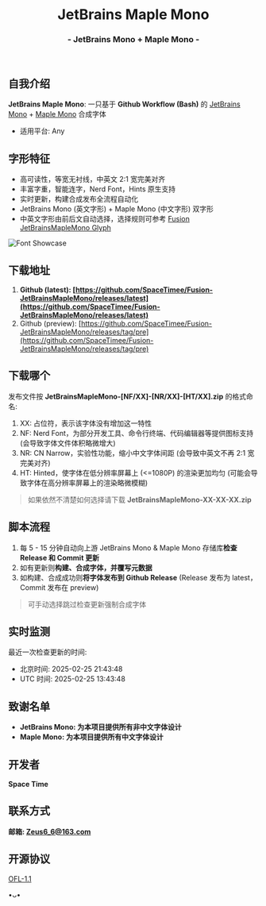 <h1 align="center">JetBrains Maple Mono</h1>
<h3 align="center">- JetBrains Mono + Maple Mono -</h3>
</br>

## 自我介绍
**JetBrains Maple Mono**: 一只基于 **Github Workflow (Bash)** 的 [JetBrains Mono](https://github.com/JetBrains/JetBrainsMono) + [Maple Mono](https://github.com/subframe7536/maple-font) 合成字体

* 适用平台: Any

## 字形特征
* 高可读性，等宽无衬线，中英文 2:1 宽完美对齐
* 丰富字重，智能连字，Nerd Font，Hints 原生支持
* 实时更新，构建合成发布全流程自动化
* JetBrains Mono (英文字形) + Maple Mono (中文字形) 双字形
* 中英文字形由前后文自动选择，选择规则可参考 [Fusion JetBrainsMapleMono Glyph](https://github.com/SpaceTimee/Fusion-JetBrainsMapleMono/wiki/Fusion-JetBrainsMapleMono-Glyph)

![Font Showcase](https://github.com/user-attachments/assets/e3b061f2-1c81-4021-8d73-9ea9bb741084)

## 下载地址
1. **Github (latest): [https://github.com/SpaceTimee/Fusion-JetBrainsMapleMono/releases/latest](https://github.com/SpaceTimee/Fusion-JetBrainsMapleMono/releases/latest)**
2. Github (preview): [https://github.com/SpaceTimee/Fusion-JetBrainsMapleMono/releases/tag/pre](https://github.com/SpaceTimee/Fusion-JetBrainsMapleMono/releases/tag/pre)

## 下载哪个
发布文件按 **JetBrainsMapleMono-[NF/XX]-[NR/XX]-[HT/XX].zip** 的格式命名:

1. XX: 占位符，表示该字体没有增加这一特性
2. NF: Nerd Font，为部分开发工具、命令行终端、代码编辑器等提供图标支持 (会导致字体文件体积略微增大)
3. NR: CN Narrow，实验性功能，缩小中文字体间距 (会导致中英文不再 2:1 宽完美对齐)
4. HT: Hinted，使字体在低分辨率屏幕上 (<=1080P) 的渲染更加均匀 (可能会导致字体在高分辨率屏幕上的渲染略微模糊)

> 如果依然不清楚如何选择请下载 **JetBrainsMapleMono-XX-XX-XX.zip**

## 脚本流程
1. 每 5 - 15 分钟自动向上游 JetBrains Mono & Maple Mono 存储库**检查 Release 和 Commit 更新**
2. 如有更新则**构建、合成字体，并覆写元数据**
3. 如构建、合成成功则**将字体发布到 Github Release** (Release 发布为 latest，Commit 发布在 preview)

> 可手动选择跳过检查更新强制合成字体

## 实时监测
最近一次检查更新的时间:

* 北京时间: <!--BJT_TIME-->2025-02-25 21:43:48<!--BJT_TIME-->
* UTC 时间: <!--UTC_TIME-->2025-02-25 13:43:48<!--UTC_TIME-->

## 致谢名单
* **JetBrains Mono: 为本项目提供所有非中文字体设计**
* **Maple Mono: 为本项目提供所有中文字体设计**

## 开发者
**Space Time**

## 联系方式
**邮箱: Zeus6_6@163.com**

## 开源协议
[OFL-1.1](https://github.com/SpaceTimee/Fusion-JetBrainsMapleMono?tab=OFL-1.1-1-ov-file)

•ᴗ•
